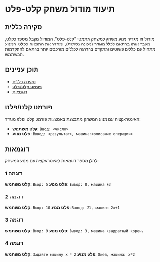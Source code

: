 # תיעוד מודול משחק קלט-פלט

## סקירה כללית

מודול זה מגדיר מנוע משחק למשחק מתמטי "קלט-פלט". המודול מקבל מספר כקלט, מעבד אותו בהתאם לכלל מוגדר (מכונה נסתרת), ומחזיר את התוצאה כפלט. המנוע מתחיל עם כללים פשוטים ומתקדם בהדרגה לכללים מורכבים יותר בהתאם להתקדמות המשתמש.

## תוכן עניינים

- [סקירה כללית](#סקירה-כללית)
- [פורמט קלט/פלט](#פורמט-קלטפלט)
- [דוגמאות](#דוגמאות)

## פורמט קלט/פלט

האינטראקציה עם מנוע המשחק מתבצעת באמצעות פורמט קלט ופלט מוגדר:

-   **קלט משתמש**: `Ввод: <число>`
-   **פלט מנוע**: `Вывод: <результат>, машина:<описание операции>`

## דוגמאות

להלן מספר דוגמאות לאינטראקציה עם מנוע המשחק:

### דוגמה 1

**קלט משתמש**: `Ввод: 5`
**פלט מנוע**: `Вывод: 8, машина +3`

### דוגמה 2

**קלט משתמש**: `Ввод: 10`
**פלט מנוע**: `Вывод: 21, машина 2x+1`

### דוגמה 3

**קלט משתמש**: `Ввод: 9`
**פלט מנוע**: `Вывод: 3, машина квадратный корень`

### דוגמה 4

**קלט משתמש**: `Задайте машину x * 2`
**פלט מנוע**: `Окей, машина: x*2`